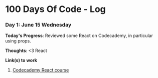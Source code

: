 # 100 Days Of Code - Log

<!-- ### Day 0: February 30, 2016 (Example 1)
##### (delete me or comment me out)

**Today's Progress**: Fixed CSS, worked on canvas functionality for the app.

**Thoughts:** I really struggled with CSS, but, overall, I feel like I am slowly getting better at it. Canvas is still new for me, but I managed to figure out some basic functionality.

**Link to work:** [Calculator App](http://www.example.com)

### Day 0: February 30, 2016 (Example 2)
##### (delete me or comment me out)

**Today's Progress**: Fixed CSS, worked on canvas functionality for the app.

**Thoughts**: I really struggled with CSS, but, overall, I feel like I am slowly getting better at it. Canvas is still new for me, but I managed to figure out some basic functionality.

**Link(s) to work**: [Calculator App](http://www.example.com) -->


### Day 1: June 15 Wednesday

**Today's Progress**: Reviewed some React on Codecademy, in particular using props.

**Thoughts**: <3 React

**Link(s) to work**
1. [Codecademy React course]([https://www.freecodecamp.com/challenges/find-the-longest-word-in-a-string](https://www.codecademy.com/courses/react-101/lessons/this-props/exercises/this-props-intro))
